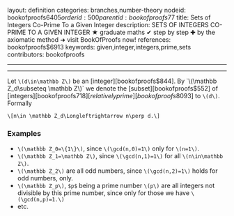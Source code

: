 layout: definition
categories: branches,number-theory
nodeid: bookofproofs$6405
orderid: 500
parentid: bookofproofs$77
title: Sets of Integers Co-Prime To a Given Integer
description: SETS OF INTEGERS CO-PRIME TO A GIVEN INTEGER &#9733; graduate maths &#10004; step by step &#10010; by the axiomatic method &#10140; visit BookOfProofs now!
references: bookofproofs$6913
keywords: given,integer,integers,prime,sets
contributors: bookofproofs

---


---

Let `\(d\in\mathbb Z\)` be an [integer][bookofproofs$844]. By `\(\mathbb Z_d\subseteq \mathbb Z\)` we denote the [subset][bookofproofs$552] of [integers][bookofproofs$718] [relatively prime][bookofproofs$8093] to `\(d\)`. Formally

`\[n\in \mathbb Z_d\Longleftrightarrow n\perp d.\]`

### Examples

* `\(\mathbb Z_0=\{1\}\)`, since `\(\gcd(n,0)=1\)` only for `\(n=1\)`.
* `\(\mathbb Z_1=\mathbb Z\)`, since `\(\gcd(n,1)=1\)` for all `\(n\in\mathbb Z\)`.
* `\(\mathbb Z_2\)` are all odd numbers, since `\(\gcd(n,2)=1\)` holds for odd numbers, only. 
* `\(\mathbb Z_p\)`, `$p$` being a prime number `\(p\)` are all integers not divisible by this prime number, since only for those we have `\(\gcd(n,p)=1.\)` 
* etc.
